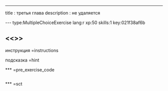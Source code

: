 ---
title       : третья глава
description : не удаляется

--- type:MultipleChoiceExercise lang:r xp:50 skills:1 key:021f38af6b
## <<<New Exercise>>>


инструкция =instructions

подсказка =hint

*** =pre_exercise_code
```{r}

```

*** =sct
```{r}

```
